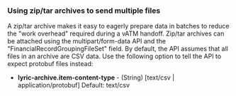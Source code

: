 ### Using zip/tar archives to send multiple files

A zip/tar archive makes it easy to eagerly prepare data in batches to reduce the "work overhead" required during a vATM handoff. Zip/tar archives can be attached using the multipart/form-data API and the "FinancialRecordGroupingFileSet" field. By default, the API assumes that all files in an archive are CSV data. Use the following option to tell the API to expect protobuf files instead:

  - **lyric-archive.item-content-type** - (String) [text/csv | application/protobuf] Default: text/csv
